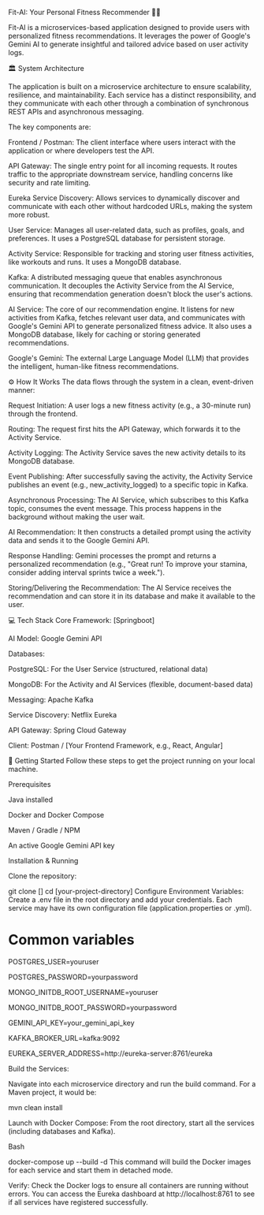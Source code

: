 Fit-AI: Your Personal Fitness Recommender 🏋️‍♂️

Fit-AI is a microservices-based application designed to provide users with personalized fitness recommendations. It leverages the power of Google's Gemini AI to generate insightful and tailored advice based on user activity logs.

🏛️ System Architecture

The application is built on a microservice architecture to ensure scalability, resilience, and maintainability. Each service has a distinct responsibility, and they communicate with each other through a combination of synchronous REST APIs and asynchronous messaging.

The key components are:

Frontend / Postman: The client interface where users interact with the application or where developers test the API.

API Gateway: The single entry point for all incoming requests. It routes traffic to the appropriate downstream service, handling concerns like security and rate limiting.

Eureka Service Discovery: Allows services to dynamically discover and communicate with each other without hardcoded URLs, making the system more robust.

User Service: Manages all user-related data, such as profiles, goals, and preferences. It uses a PostgreSQL database for persistent storage.

Activity Service: Responsible for tracking and storing user fitness activities, like workouts and runs. It uses a MongoDB database.

Kafka: A distributed messaging queue that enables asynchronous communication. It decouples the Activity Service from the AI Service, ensuring that recommendation generation doesn't block the user's actions.

AI Service: The core of our recommendation engine. It listens for new activities from Kafka, fetches relevant user data, and communicates with Google's Gemini API to generate personalized fitness advice. It also uses a MongoDB database, likely for caching or storing generated recommendations.

Google's Gemini: The external Large Language Model (LLM) that provides the intelligent, human-like fitness recommendations.

⚙️ How It Works
The data flows through the system in a clean, event-driven manner:

Request Initiation: A user logs a new fitness activity (e.g., a 30-minute run) through the frontend.

Routing: The request first hits the API Gateway, which forwards it to the Activity Service.

Activity Logging: The Activity Service saves the new activity details to its MongoDB database.

Event Publishing: After successfully saving the activity, the Activity Service publishes an event (e.g., new_activity_logged) to a specific topic in Kafka.

Asynchronous Processing: The AI Service, which subscribes to this Kafka topic, consumes the event message. This process happens in the background without making the user wait.

AI Recommendation: It then constructs a detailed prompt using the activity data and sends it to the Google Gemini API.

Response Handling: Gemini processes the prompt and returns a personalized recommendation (e.g., "Great run! To improve your stamina, consider adding interval sprints twice a week.").

Storing/Delivering the Recommendation: The AI Service receives the recommendation and can store it in its database and make it available to the user.

💻 Tech Stack
Core Framework: [Springboot]

AI Model: Google Gemini API

Databases:

PostgreSQL: For the User Service (structured, relational data)

MongoDB: For the Activity and AI Services (flexible, document-based data)

Messaging: Apache Kafka

Service Discovery: Netflix Eureka

API Gateway: Spring Cloud Gateway

Client: Postman / [Your Frontend Framework, e.g., React, Angular]

🔧 Getting Started
Follow these steps to get the project running on your local machine.

Prerequisites

Java installed

Docker and Docker Compose

Maven / Gradle / NPM

An active Google Gemini API key

Installation & Running

Clone the repository:

git clone []
cd [your-project-directory]
Configure Environment Variables:
Create a .env file in the root directory and add your credentials. Each service may have its own configuration file (application.properties or .yml).



# Common variables

POSTGRES_USER=youruser

POSTGRES_PASSWORD=yourpassword

MONGO_INITDB_ROOT_USERNAME=youruser

MONGO_INITDB_ROOT_PASSWORD=yourpassword

GEMINI_API_KEY=your_gemini_api_key

KAFKA_BROKER_URL=kafka:9092

EUREKA_SERVER_ADDRESS=http://eureka-server:8761/eureka

Build the Services:

Navigate into each microservice directory and run the build command. For a Maven project, it would be:

mvn clean install

Launch with Docker Compose:
From the root directory, start all the services (including databases and Kafka).

Bash

docker-compose up --build -d
This command will build the Docker images for each service and start them in detached mode.

Verify:
Check the Docker logs to ensure all containers are running without errors. You can access the Eureka dashboard at http://localhost:8761 to see if all services have registered successfully.
